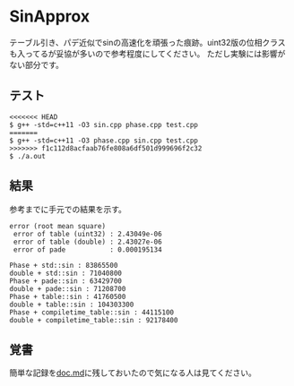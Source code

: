 # SinApprox

テーブル引き、パデ近似でsinの高速化を頑張った痕跡。uint32版の位相クラスも入ってるが妥協が多いので参考程度にしてください。
ただし実験には影響がない部分です。

## テスト

```
<<<<<<< HEAD
$ g++ -std=c++11 -O3 sin.cpp phase.cpp test.cpp
=======
$ g++ -std=c++11 -O3 phase.cpp sin.cpp test.cpp
>>>>>>> f1c112d8acfaab76fe808a6df501d999696f2c32
$ ./a.out
```

## 結果

参考までに手元での結果を示す。
```
error (root mean square)
 error of table (uint32) : 2.43049e-06
 error of table (double) : 2.43027e-06
 error of pade           : 0.000195134

Phase + std::sin : 83865500
double + std::sin : 71040800
Phase + pade::sin : 63429700
double + pade::sin : 71208700
Phase + table::sin : 41760500
double + table::sin : 104303300
Phase + compiletime_table::sin : 44115100
double + compiletime_table::sin : 92178400
```

## 覚書

簡単な記録を[doc.md](https://github.com/Astellon/SinApprox/blob/master/doc.md)に残しておいたので気になる人は見てください。
